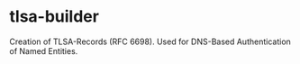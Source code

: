 # tlsa-builder
Creation of TLSA-Records (RFC 6698). Used for DNS-Based Authentication of Named Entities.
